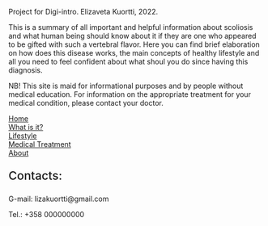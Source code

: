 Project for Digi-intro. Elizaveta Kuortti, 2022.

This is a summary of all important and helpful information about scoliosis and what human being should know about it if they are one who appeared to be gifted with such a vertebral flavor. Here you can find brief elaboration on how does this disease works, the main concepts of healthy lifestyle and all you need to feel confident about what shoul you do since having this diagnosis.</p>
NB!
This site is maid for informational purposes and by people without medical education. For information on the appropriate treatment for your medical condition, please contact your doctor.
<html>
<head>
    <link rel="stylesheet" href="common.WebSite1.css">
    <link rel="stylesheet" href="index.WebSite1.css">
    <link rel="icon" type="image/x-icon" href="Icon2.png">
</head>

<body>
    <div class="grid-container">
        <nav>
            <a href="index.WebSite1.html">Home</a><br>
            <a href="WhatIsIt.WebSite1.html">What is it?</a><br>
            <a href="Lifestyle.WebSite1.html">Lifestyle</a><br>
            <a href="Treatment.WebSite1.html">Medical Treatment</a><br>
            <a href="About.WebSite1.html">About</a>
        </nav>
    <footer>
        <p style="font-weight:500; font-size:23px;">Contacts:</p>
        <p>G-mail: lizakuortti@gmail.com</p>
        <p>Tel.: +358 000000000</p>
    </footer>

</body>
</html>

